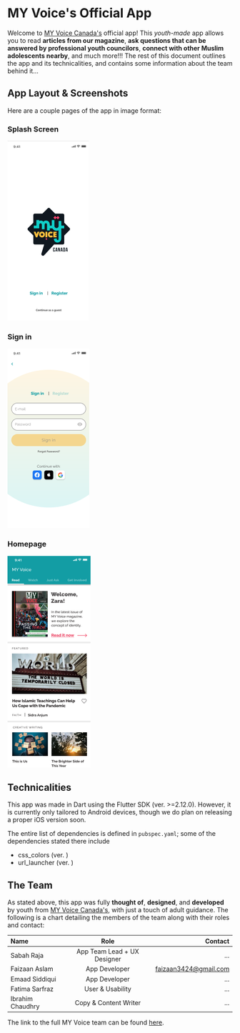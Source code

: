 # MY Voice's Official App

Welcome to [MY Voice Canada's](https://www.myvoicecanada.com) official app! This _youth-made_ app allows you to read **articles from our magazine**, **ask questions that can be answered by professional youth councilors**, **connect with other Muslim adolescents nearby**, and much more!!! The rest of this document outlines the app and its technicalities, and contains some information about the team behind it...

## App Layout & Screenshots

Here are a couple pages of the app in image format:

### Splash Screen

![Splash Screen](./screenshots/app_splashscreen.png)

### Sign in

![Sign In](./screenshots/app_signin.png)

### Homepage

![Home](./screenshots/app_home.png)

## Technicalities

This app was made in Dart using the Flutter SDK (ver. >=2.12.0). However, it is currently only tailored to Android devices, though we do plan on releasing a proper iOS version soon.

The entire list of dependencies is defined in `pubspec.yaml`; some of the dependencies stated there include

- css_colors (ver. )
- url_launcher (ver. )

## The Team

As stated above, this app was fully **thought of**, **designed**, and **developed** by youth from [MY Voice Canada's](https://www.myvoicecanada.com), with just a touch of adult guidance. The following is a chart detailing the members of the team along with their roles and contact:

| Name             |            Role             |               Contact |
| :--------------- | :-------------------------: | --------------------: |
| Sabah Raja       | App Team Lead + UX Designer |                   ... |
| Faizaan Aslam    |        App Developer        | faizaan3424@gmail.com |
| Emaad Siddiqui   |        App Developer        |                   ... |
| Fatima Sarfraz   |      User & Usability       |                   ... |
| Ibrahim Chaudhry |    Copy & Content Writer    |                   ... |

The link to the full MY Voice team can be found [here](https://myvoicecanada.com/about/).

<!--## Getting Started

This project is a starting point for a Flutter application.

A few resources to get you started if this is your first Flutter project:

- [Lab: Write your first Flutter app](https://flutter.dev/docs/get-started/codelab)
- [Cookbook: Useful Flutter samples](https://flutter.dev/docs/cookbook)

For help getting started with Flutter, view our
[online documentation](https://flutter.dev/docs), which offers tutorials,
samples, guidance on mobile development, and a full API reference.
-->
